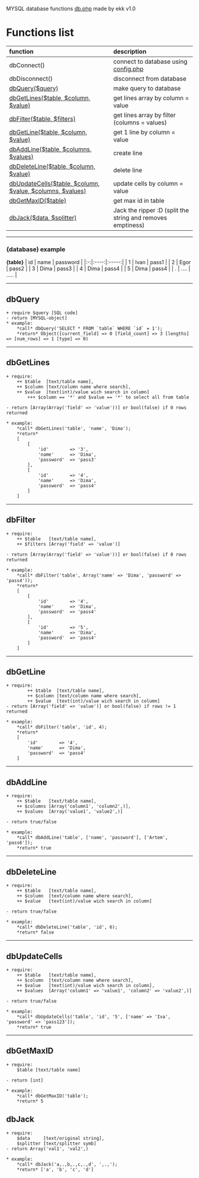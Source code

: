 MYSQL database functions [db.php](https://github.com/Erik-KK/db-php/blob/main/db.php) made by ekk v1.0

# Functions list
|function | description |
|:------------------------------------------------------------------------------|:---------------------------------------------------------|
| dbConnect() | connect to database using [config.php](https://github.com/Erik-KK/db-php/blob/main/config.php) |
| dbDisconnect() | disconnect from database |
| [dbQuery($query)](#dbQuery) | make query to database |
| [dbGetLines($table, $column, $value)](#dbGetLines) | get lines array by column = value |
| [dbFilter($table, $filters)](#dbFilter) |  get lines array by filter (columns = values) |
| [dbGetLine($table, $column, $value)](#dbGetLine) | get 1 line by column = value |
| [dbAddLine($table, $columns, $values)](#dbAddLine) | create line |
| [dbDeleteLine($table, $column, $value)](#dbDeleteLine) | delete line |
| [dbUpdateCells($table, $column, $value, $columns, $values)](#dbUpdateCells) | update cells by column = value |
| [dbGetMaxID($table)](#dbGetMaxID) | get max id in table |
| [dbJack($data, $splitter)](#dbJack) | Jack the ripper :D (split the string and removes emptiness) |
____

### {database) example

**{table}**
| id | name | password |
|:-:|:----:|:-----:|
| 1 | Ivan | pass1 |
| 2 | Egor | pass2 |
| 3 | Dima | pass3 |
| 4 | Dima | pass4 |
| 5 | Dima | pass4 |
| . | .... | ..... |

____

## dbQuery
    + require $query [SQL code]
	- return [MYSQL-object]
	* example:
	    *call* dbQuery('SELECT * FROM `table` WHERE `id` = 1');
	    *return* Object([current_field] => 0 [field_count] => 3 [lengths] => [num_rows] => 1 [type] => 0)

____

## dbGetLines

    + require:
        ++ $table  [text/table name],
        ++ $column [text/column name where search],
        ++ $value  [text(int)/value wich search in column]
            +++ $column == '*' and $value == '*' to select all from table

    - return [Array(Array('field' => 'value'))] or bool(false) if 0 rows returned

    * example:
        *call* dbGetLines('table', 'name', 'Dima');
        *return* 
        [
            [
                'id'   		=> '3',
                'name' 		=> 'Dima',
                'password'  => 'pass3'
            ],
            [
                'id'   		=> '4',
                'name' 		=> 'Dima',
                'password'  => 'pass4'
            ]
        ]

____

## dbFilter

	+ require:
        ++ $table 	[text/table name],
        ++ $filters [Array('field' => 'value')]
    
    - return [Array(Array('field' => 'value'))] or bool(false) if 0 rows returned

    * example:
        *call* dbFilter('table', Array('name' => 'Dima', 'password' => 'pass4'));
        *return* 
        [
            [
                'id'   		=> '4',
                'name' 		=> 'Dima',
                'password'  => 'pass4'
            ],
            [
                'id'   		=> '5',
                'name' 		=> 'Dima',
                'password'  => 'pass4'
            ]
        ]

____

## dbGetLine
	+ require:
            ++ $table  [text/table name],
            ++ $column [text/column name where search],
            ++ $value  [text(int)/value wich search in column]
    - return [Array('field' => 'value')] or bool(false) if rows != 1 returned

    * example:
        *call* dbFilter('table', 'id', 4);
        *return*
        [
            'id'   		=> '4',
            'name' 		=> 'Dima',
            'password'  => 'pass4'
        ]

____

## dbAddLine
	+ require:
        ++ $table   [text/table name],
        ++ $columns [Array('column1', 'column2',)],
        ++ $values  [Array('value1', 'value2',)]
		
    - return true/false

    * example:
        *call* dbAddLine('table', ['name', 'password'], ['Artem', 'pass6']);
        *return* true

____

## dbDeleteLine
	+ require:
        ++ $table   [text/table name],
        ++ $column  [text/column name where search],
        ++ $value   [text(int)/value wich search in column]
		
    - return true/false

    * example:
        *call* dbDeleteLine('table', 'id', 6);
        *return* false

____

## dbUpdateCells
	+ require:
        ++ $table	[text/table name],
        ++ $column  [text/column name where search],
        ++ $value   [text(int)/value wich search in column],
        ++ $values  [Array('column1' => 'value1', 'column2' => 'value2',)]
		
    - return true/false

    * example:
        *call* dbUpdateCells('table', 'id', '5', ['name' => 'Iva', 'password' => 'pass123']);
        *return* true

____

## dbGetMaxID
	+ require:
        $table [text/table name]
    
    - return [int]

    * example:
        *call* dbGetMaxID('table');
        *return* 5


## dbJack
	+ require:
        $data 	  [text/original string],
        $splitter [text/splitter symb]
    - return Array('val1', 'val2',)

    * example:
        *call* dbJack('a,.,b,.,c,.,d', ',.,');
        *return* ['a', 'b', 'c', 'd']
